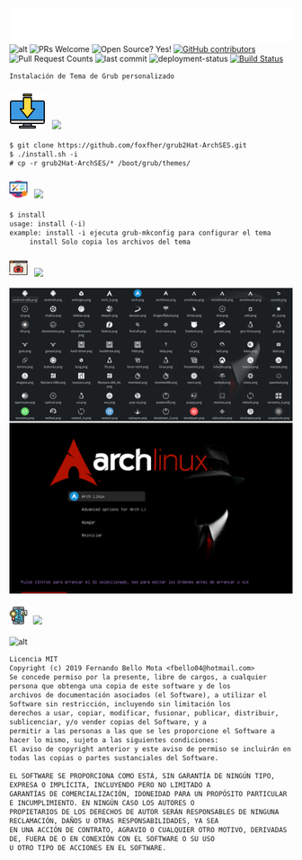 ![title](._config/title.svg)
![alt](https://img.shields.io/apm/l/vim-mode?label=license&logo=dark-green) ![PRs Welcome](https://img.shields.io/badge/PRs-Welcome-success) ![Open Source? Yes!](https://badgen.net/badge/Open%20Source%20%3F/Yes%21/blue?icon=github) [![GitHub contributors](https://img.shields.io/github/contributors/foxfher/grub2Hat-ArchSES.svg)](https://github.com/foxfher/grub2Hat-ArchSES/graphs/contributors) ![Pull Request Counts](https://img.shields.io/bitbucket/pr/foxfher/grub2Hat-ArchSES) ![last commit](https://img.shields.io/github/last-commit/foxfher/grub2Hat-ArchSES) ![deployment-status](https://img.shields.io/website?url=https%3A%2F%2Fgrub2Hat-ArchSES.herokuapp.com%2Fquote) [![Build Status](https://travis-ci.org/joemccann/dillinger.svg?branch=master)](https://github.com/foxfher/grub2Hat-ArchSES/)
```
Instalación de Tema de Grub personalizado
```

### ![install](._config/install.svg) &nbsp;  ![](http://lingtalfi.com/services/pngtext?color=1f509e&size=18&text=Instalación)

```shell
$ git clone https://github.com/foxfher/grub2Hat-ArchSES.git 
$ ./install.sh -i 
# cp -r grub2Hat-ArchSES/* /boot/grub/themes/
```
### ![usage](._config/usage.png) &nbsp;  ![](http://lingtalfi.com/services/pngtext?color=1f509e&size=18&text=Como%20usar)

```shell
$ install
usage: install (-i) 
example: install -i ejecuta grub-mkconfig para configurar el tema
	 install Solo copia los archivos del tema
```
### ![screenshots](._config/screenshot.png) &nbsp;  ![](http://lingtalfi.com/services/pngtext?color=1f509e&size=18&text=Vista%20previa)
![icons_screenshot](._config/icons_screenshot.png)
![boot_screenshot](._config/boot_screenshot.png)

#### ![license](._config/license.png) &nbsp; ![](http://lingtalfi.com/services/pngtext?color=1f509e&size=18&text=Licencia)
![alt](https://img.shields.io/apm/l/vim-mode?label=license&logo=dark-blue&style=for-the-badge) 
```
Licencia MIT 
Copyright (c) 2019 Fernando Bello Mota <fbello04@hotmail.com> 
Se concede permiso por la presente, libre de cargos, a cualquier persona que obtenga una copia de este software y de los
archivos de documentación asociados (el Software), a utilizar el Software sin restricción, incluyendo sin limitación los
derechos a usar, copiar, modificar, fusionar, publicar, distribuir, sublicenciar, y/o vender copias del Software, y a 
permitir a las personas a las que se les proporcione el Software a hacer lo mismo, sujeto a las siguientes condiciones:
El aviso de copyright anterior y este aviso de permiso se incluirán en todas las copias o partes sustanciales del Software.

EL SOFTWARE SE PROPORCIONA COMO ESTÁ, SIN GARANTÍA DE NINGÚN TIPO, EXPRESA O IMPLÍCITA, INCLUYENDO PERO NO LIMITADO A
GARANTÍAS DE COMERCIALIZACIÓN, IDONEIDAD PARA UN PROPÓSITO PARTICULAR E INCUMPLIMIENTO. EN NINGÚN CASO LOS AUTORES O 
PROPIETARIOS DE LOS DERECHOS DE AUTOR SERÁN RESPONSABLES DE NINGUNA RECLAMACIÓN, DAÑOS U OTRAS RESPONSABILIDADES, YA SEA 
EN UNA ACCIÓN DE CONTRATO, AGRAVIO O CUALQUIER OTRO MOTIVO, DERIVADAS DE, FUERA DE O EN CONEXIÓN CON EL SOFTWARE O SU USO 
U OTRO TIPO DE ACCIONES EN EL SOFTWARE.
```
